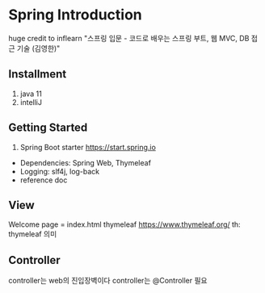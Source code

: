 # Spring Introduction
huge credit to inflearn "스프링 입문 - 코드로 배우는 스프링 부트, 웹 MVC, DB 접근 기술 (김영한)"

## Installment
1. java 11
2. intelliJ

## Getting Started
1. Spring Boot starter https://start.spring.io
 - Dependencies: Spring Web, Thymeleaf
 - Logging: slf4j, log-back
 - reference doc

## View
Welcome page = index.html
thymeleaf https://www.thymeleaf.org/
th: thymeleaf 의미



## Controller
controller는 web의 진입장벽이다
controller는 @Controller 필요
